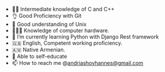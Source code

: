 - 👨‍🎓 Intermediate knowledge of C and C++
- 👌 Good Proficiency with Git 
- 👀 Good understanding of Unix
- 👨🏻‍💻 Knowledge of computer hardware.
- 🐍 I’m currently learning Python with Django Rest framework
- 🇬🇧 English, Competent working proficiency.
- 🇦🇲 Native Armenian.
- 🏁 Able to self-educate
- 📫 How to reach me @andriashovhannes@gmail.com

<!---
Anddreas/Anddreas is a ✨ special ✨ repository because its `README.md` (this file) appears on your GitHub profile.
You can click the Preview link to take a look at your changes.
--->
